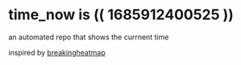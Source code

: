 # time_now is (( 1685912400525 ))

an automated repo that shows the currnent time

inspired by [breakingheatmap](https://github.com/breakingheatmap/breakingheatmap)